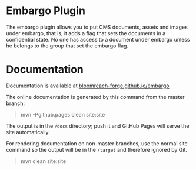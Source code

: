 # Embargo Plugin

The embargo plugin allows you to put CMS documents, assets and images under embargo, that is, it adds a flag that sets 
the documents in a confidential state. No one has access to a document under embargo unless he belongs to the group that set the embargo flag.   

# Documentation 

Documentation is available at [bloomreach-forge.github.io/embargo](https://bloomreach-forge.github.io/embargo)

The online documentation is generated by this command from the master branch:

 > mvn -Pgithub.pages clean site:site
 
The output is in the ```/docs``` directory; push it and GitHub Pages will serve the site automatically. 

For rendering documentation on non-master branches, use the normal site command so the output will be in the ```/target``` 
and therefore ignored by Git.

 > mvn clean site:site

